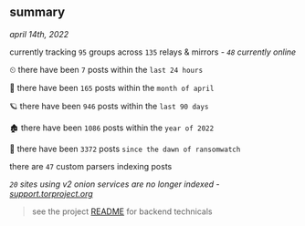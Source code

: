 
## summary
_april 14th, 2022_

currently tracking `95` groups across `135` relays & mirrors - _`48` currently online_

⏲ there have been `7` posts within the `last 24 hours`

🦈 there have been `165` posts within the `month of april`

🪐 there have been `946` posts within the `last 90 days`

🏚 there have been `1086` posts within the `year of 2022`

🦕 there have been `3372` posts `since the dawn of ransomwatch`

there are `47` custom parsers indexing posts

_`20` sites using v2 onion services are no longer indexed - [support.torproject.org](https://support.torproject.org/onionservices/v2-deprecation/)_

> see the project [README](https://github.com/thetanz/ransomwatch#ransomwatch--) for backend technicals
